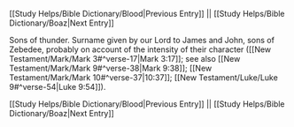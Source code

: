 [[Study Helps/Bible Dictionary/Blood|Previous Entry]]  ||  [[Study Helps/Bible Dictionary/Boaz|Next Entry]]

 Sons of thunder. Surname given by our Lord to James and John, sons of Zebedee, probably on account of the intensity of their character ([[New Testament/Mark/Mark 3#^verse-17|Mark 3:17]]; see also [[New Testament/Mark/Mark 9#^verse-38|Mark 9:38]]; [[New Testament/Mark/Mark 10#^verse-37|10:37]]; [[New Testament/Luke/Luke 9#^verse-54|Luke 9:54]]).

[[Study Helps/Bible Dictionary/Blood|Previous Entry]]  ||  [[Study Helps/Bible Dictionary/Boaz|Next Entry]]